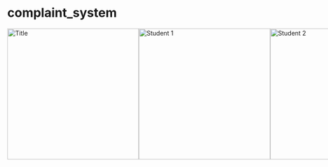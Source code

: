 # complaint_system
<div style="display: flex; align-items: center;">
  <img src="https://github.com/user-attachments/assets/8d60fc10-61f0-4893-8314-9e0d470b438d" alt="Title" width="300">
  <img src="https://github.com/user-attachments/assets/66dac06d-bb84-4ee4-b5b7-1690cba51929" alt="Student 1" width="300">
  <img src="https://github.com/user-attachments/assets/20d95114-4e78-4258-8479-7b59610b5cb3" alt="Student 2" width="300">
  <img src="https://github.com/user-attachments/assets/785bd0eb-4f89-4b1a-a6af-fe7ccc4f3c9e" alt="student 3" width="300">
  <img src="https://github.com/user-attachments/assets/6bc338f6-7e3b-4e84-af77-4695c64358d2" alt="student 4" width="300">  
</div>



